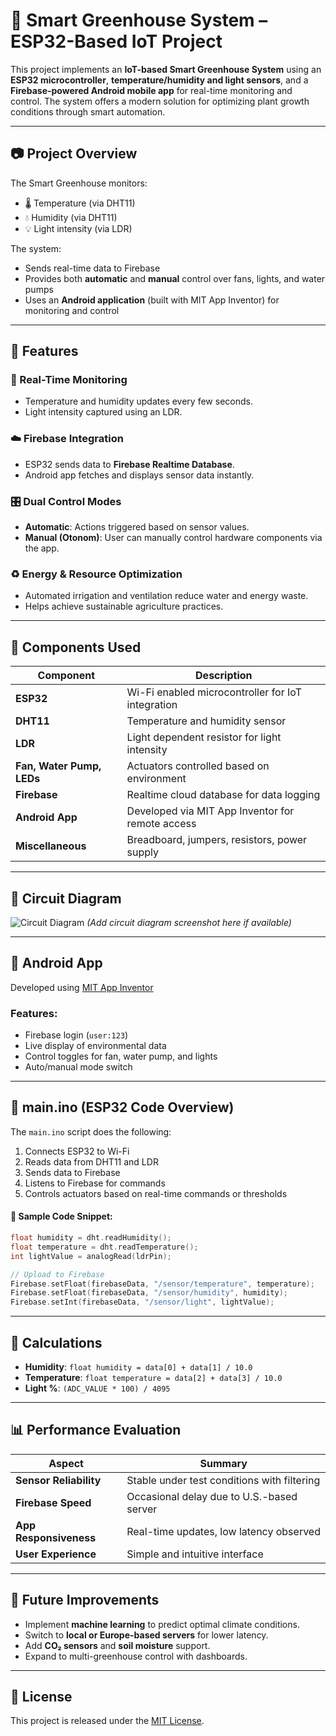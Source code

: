 # 🌱 Smart Greenhouse System – ESP32-Based IoT Project

This project implements an **IoT-based Smart Greenhouse System** using an **ESP32 microcontroller**, **temperature/humidity and light sensors**, and a **Firebase-powered Android mobile app** for real-time monitoring and control. The system offers a modern solution for optimizing plant growth conditions through smart automation.

---

## 📷 Project Overview

The Smart Greenhouse monitors:

- 🌡️ Temperature (via DHT11)
- 💧 Humidity (via DHT11)
- 💡 Light intensity (via LDR)

The system:

- Sends real-time data to Firebase
- Provides both **automatic** and **manual** control over fans, lights, and water pumps
- Uses an **Android application** (built with MIT App Inventor) for monitoring and control

---

## 🚀 Features

### 🔄 Real-Time Monitoring
- Temperature and humidity updates every few seconds.
- Light intensity captured using an LDR.

### ☁️ Firebase Integration
- ESP32 sends data to **Firebase Realtime Database**.
- Android app fetches and displays sensor data instantly.

### 🎛️ Dual Control Modes
- **Automatic**: Actions triggered based on sensor values.
- **Manual (Otonom)**: User can manually control hardware components via the app.

### ♻️ Energy & Resource Optimization
- Automated irrigation and ventilation reduce water and energy waste.
- Helps achieve sustainable agriculture practices.

---

## 🧰 Components Used

| Component | Description |
|----------|-------------|
| **ESP32** | Wi-Fi enabled microcontroller for IoT integration |
| **DHT11** | Temperature and humidity sensor |
| **LDR** | Light dependent resistor for light intensity |
| **Fan, Water Pump, LEDs** | Actuators controlled based on environment |
| **Firebase** | Realtime cloud database for data logging |
| **Android App** | Developed via MIT App Inventor for remote access |
| **Miscellaneous** | Breadboard, jumpers, resistors, power supply |

---

## 🔌 Circuit Diagram

![Circuit Diagram](https://your-image-url.com) *(Add circuit diagram screenshot here if available)*

---

## 📱 Android App

Developed using [MIT App Inventor](https://appinventor.mit.edu)

### Features:
- Firebase login (`user:123`)
- Live display of environmental data
- Control toggles for fan, water pump, and lights
- Auto/manual mode switch
---

## 🧾 main.ino (ESP32 Code Overview)

The `main.ino` script does the following:

1. Connects ESP32 to Wi-Fi
2. Reads data from DHT11 and LDR
3. Sends data to Firebase
4. Listens to Firebase for commands
5. Controls actuators based on real-time commands or thresholds

#### 📌 Sample Code Snippet:
```cpp
float humidity = dht.readHumidity();
float temperature = dht.readTemperature();
int lightValue = analogRead(ldrPin);

// Upload to Firebase
Firebase.setFloat(firebaseData, "/sensor/temperature", temperature);
Firebase.setFloat(firebaseData, "/sensor/humidity", humidity);
Firebase.setInt(firebaseData, "/sensor/light", lightValue);
```

---

## 🧮 Calculations

- **Humidity**: `float humidity = data[0] + data[1] / 10.0`
- **Temperature**: `float temperature = data[2] + data[3] / 10.0`
- **Light %**: `(ADC_VALUE * 100) / 4095`

---

## 📊 Performance Evaluation

| Aspect | Summary |
|--------|---------|
| **Sensor Reliability** | Stable under test conditions with filtering |
| **Firebase Speed** | Occasional delay due to U.S.-based server |
| **App Responsiveness** | Real-time updates, low latency observed |
| **User Experience** | Simple and intuitive interface |

---

## 🔮 Future Improvements

- Implement **machine learning** to predict optimal climate conditions.
- Switch to **local or Europe-based servers** for lower latency.
- Add **CO₂ sensors** and **soil moisture** support.
- Expand to multi-greenhouse control with dashboards.
---

## 📜 License

This project is released under the [MIT License](LICENSE).

